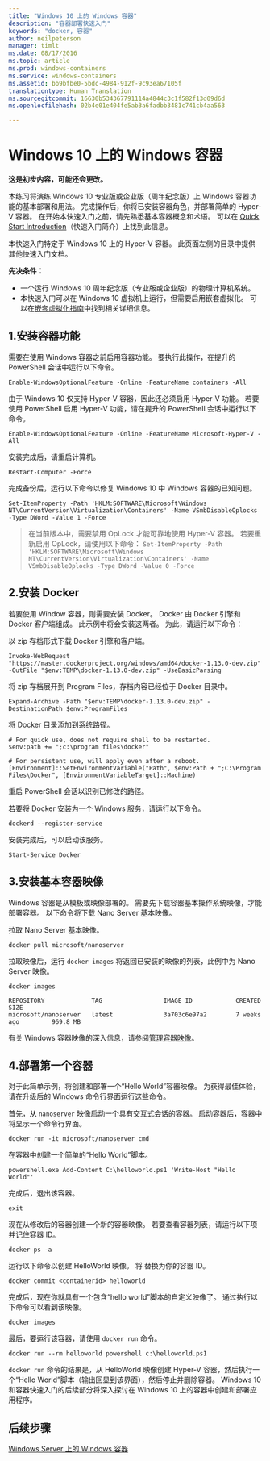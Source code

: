 ```yaml
---
title: "Windows 10 上的 Windows 容器"
description: "容器部署快速入门"
keywords: "docker, 容器"
author: neilpeterson
manager: timlt
ms.date: 08/17/2016
ms.topic: article
ms.prod: windows-containers
ms.service: windows-containers
ms.assetid: bb9bfbe0-5bdc-4984-912f-9c93ea67105f
translationtype: Human Translation
ms.sourcegitcommit: 16630b534367791114a4844c3c1f582f13d09d6d
ms.openlocfilehash: 02b4e01e404fe5ab3a6fadbb3481c741cb4aa563

---
```


# Windows 10 上的 Windows 容器

**这是初步内容，可能还会更改。**

本练习将演练 Windows 10 专业版或企业版（周年纪念版）上 Windows 容器功能的基本部署和用法。 完成操作后，你将已安装容器角色，并部署简单的 Hyper-V 容器。 在开始本快速入门之前，请先熟悉基本容器概念和术语。 可以在 [Quick Start Introduction](./quick_start.md)（快速入门简介）上找到此信息。

本快速入门特定于 Windows 10 上的 Hyper-V 容器。 此页面左侧的目录中提供其他快速入门文档。

**先决条件：**

- 一个运行 Windows 10 周年纪念版（专业版或企业版）的物理计算机系统。   
- 本快速入门可以在 Windows 10 虚拟机上运行，但需要启用嵌套虚拟化。 可以在[嵌套虚拟化指南](https://msdn.microsoft.com/en-us/virtualization/hyperv_on_windows/user_guide/nesting)中找到相关详细信息。

## 1.安装容器功能

需要在使用 Windows 容器之前启用容器功能。 要执行此操作，在提升的 PowerShell 会话中运行以下命令。

```none
Enable-WindowsOptionalFeature -Online -FeatureName containers -All
```

由于 Windows 10 仅支持 Hyper-V 容器，因此还必须启用 Hyper-V 功能。 若要使用 PowerShell 启用 Hyper-V 功能，请在提升的 PowerShell 会话中运行以下命令。

```none
Enable-WindowsOptionalFeature -Online -FeatureName Microsoft-Hyper-V -All
```

安装完成后，请重启计算机。

```none
Restart-Computer -Force
```

完成备份后，运行以下命令以修复 Windows 10 中 Windows 容器的已知问题。  

 ```none
Set-ItemProperty -Path 'HKLM:SOFTWARE\Microsoft\Windows NT\CurrentVersion\Virtualization\Containers' -Name VSmbDisableOplocks -Type DWord -Value 1 -Force
```

> 在当前版本中，需要禁用 OpLock 才能可靠地使用 Hyper-V 容器。 若要重新启用 OpLock，请使用以下命令：  `Set-ItemProperty -Path 'HKLM:SOFTWARE\Microsoft\Windows NT\CurrentVersion\Virtualization\Containers' -Name VSmbDisableOplocks -Type DWord -Value 0 -Force`

## 2.安装 Docker

若要使用 Window 容器，则需要安装 Docker。 Docker 由 Docker 引擎和 Docker 客户端组成。 此示例中将会安装这两者。 为此，请运行以下命令：

以 zip 存档形式下载 Docker 引擎和客户端。

```none
Invoke-WebRequest "https://master.dockerproject.org/windows/amd64/docker-1.13.0-dev.zip" -OutFile "$env:TEMP\docker-1.13.0-dev.zip" -UseBasicParsing
```

将 zip 存档展开到 Program Files，存档内容已经位于 Docker 目录中。

```none
Expand-Archive -Path "$env:TEMP\docker-1.13.0-dev.zip" -DestinationPath $env:ProgramFiles
```

将 Docker 目录添加到系统路径。

```none
# For quick use, does not require shell to be restarted.
$env:path += ";c:\program files\docker"

# For persistent use, will apply even after a reboot.
[Environment]::SetEnvironmentVariable("Path", $env:Path + ";C:\Program Files\Docker", [EnvironmentVariableTarget]::Machine)
```

重启 PowerShell 会话以识别已修改的路径。

若要将 Docker 安装为一个 Windows 服务，请运行以下命令。

```none
dockerd --register-service
```

安装完成后，可以启动该服务。

```none
Start-Service Docker
```

## 3.安装基本容器映像

Windows 容器是从模板或映像部署的。 需要先下载容器基本操作系统映像，才能部署容器。 以下命令将下载 Nano Server 基本映像。

拉取 Nano Server 基本映像。

```none
docker pull microsoft/nanoserver
```

拉取映像后，运行 `docker images` 将返回已安装的映像的列表，此例中为 Nano Server 映像。

```none
docker images

REPOSITORY             TAG                 IMAGE ID            CREATED             SIZE
microsoft/nanoserver   latest              3a703c6e97a2        7 weeks ago         969.8 MB
```

有关 Windows 容器映像的深入信息，请参阅[管理容器映像](../management/manage_images.md)。

## 4.部署第一个容器

对于此简单示例，将创建和部署一个“Hello World”容器映像。 为获得最佳体验，请在升级后的 Windows 命令行界面运行这些命令。

首先，从 `nanoserver` 映像启动一个具有交互式会话的容器。 启动容器后，容器中将显示一个命令行界面。  

```none
docker run -it microsoft/nanoserver cmd
```

在容器中创建一个简单的“Hello World”脚本。

```none
powershell.exe Add-Content C:\helloworld.ps1 'Write-Host "Hello World"'
```   

完成后，退出该容器。

```none
exit
```

现在从修改后的容器创建一个新的容器映像。 若要查看容器列表，请运行以下项并记住容器 ID。

```none
docker ps -a
```

运行以下命令以创建 HelloWorld 映像。 将 <containerid> 替换为你的容器 ID。

```none
docker commit <containerid> helloworld
```

完成后，现在你就具有一个包含“hello world”脚本的自定义映像了。 通过执行以下命令可以看到该映像。

```none
docker images
```

最后，要运行该容器，请使用 `docker run` 命令。

```none
docker run --rm helloworld powershell c:\helloworld.ps1
```

`docker run` 命令的结果是，从 HelloWorld 映像创建 Hyper-V 容器，然后执行一个“Hello World”脚本（输出回显到该界面），然后停止并删除容器。
Windows 10 和容器快速入门的后续部分将深入探讨在 Windows 10 上的容器中创建和部署应用程序。

## 后续步骤

[Windows Server 上的 Windows 容器](./quick_start_windows_server.md)



<!--HONumber=Sep16_HO3-->


